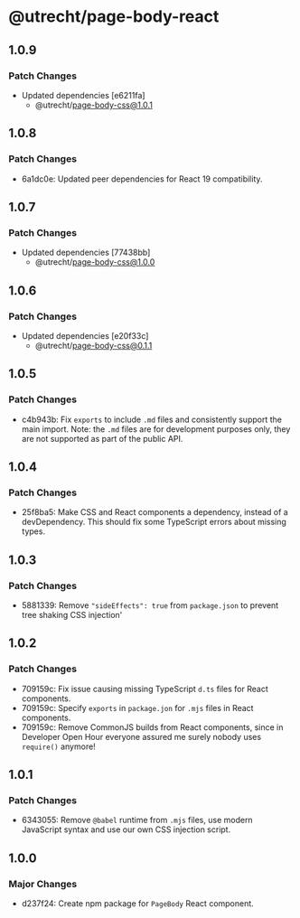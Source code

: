 # @utrecht/page-body-react

## 1.0.9

### Patch Changes

- Updated dependencies [e6211fa]
  - @utrecht/page-body-css@1.0.1

## 1.0.8

### Patch Changes

- 6a1dc0e: Updated peer dependencies for React 19 compatibility.

## 1.0.7

### Patch Changes

- Updated dependencies [77438bb]
  - @utrecht/page-body-css@1.0.0

## 1.0.6

### Patch Changes

- Updated dependencies [e20f33c]
  - @utrecht/page-body-css@0.1.1

## 1.0.5

### Patch Changes

- c4b943b: Fix `exports` to include `.md` files and consistently support the main import.
  Note: the `.md` files are for development purposes only, they are not supported as part of the public API.

## 1.0.4

### Patch Changes

- 25f8ba5: Make CSS and React components a dependency, instead of a devDependency. This should fix some TypeScript errors about missing types.

## 1.0.3

### Patch Changes

- 5881339: Remove `"sideEffects": true` from `package.json` to prevent tree shaking CSS injection'

## 1.0.2

### Patch Changes

- 709159c: Fix issue causing missing TypeScript `d.ts` files for React components.
- 709159c: Specify `exports` in `package.jon` for `.mjs` files in React components.
- 709159c: Remove CommonJS builds from React components, since in Developer Open Hour everyone assured me surely nobody uses `require()` anymore!

## 1.0.1

### Patch Changes

- 6343055: Remove `@babel` runtime from `.mjs` files, use modern JavaScript syntax and use our own CSS injection script.

## 1.0.0

### Major Changes

- d237f24: Create npm package for `PageBody` React component.
